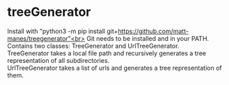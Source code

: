 # treeGenerator<br>
Install with "python3 -m pip install git+https://github.com/matt-manes/treegenerator"<br>
Git needs to be installed and in your PATH.<br>
Contains two classes: TreeGenerator and UrlTreeGenerator.<br>
TreeGenerator takes a local file path and recursively generates a tree representation of all subdirectories.<br>
UrlTreeGenerator takes a list of urls and generates a tree representation of them.
